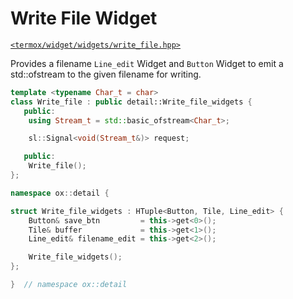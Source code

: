# Write File Widget

[`<termox/widget/widgets/write_file.hpp>`](../../../include/termox/widget/widgets/write_file.hpp)

Provides a filename `Line_edit` Widget and `Button` Widget to emit a
std::ofstream to the given filename for writing.

```cpp
template <typename Char_t = char>
class Write_file : public detail::Write_file_widgets {
   public:
    using Stream_t = std::basic_ofstream<Char_t>;

    sl::Signal<void(Stream_t&)> request;

   public:
    Write_file();
};

namespace ox::detail {

struct Write_file_widgets : HTuple<Button, Tile, Line_edit> {
    Button& save_btn         = this->get<0>();
    Tile& buffer             = this->get<1>();
    Line_edit& filename_edit = this->get<2>();

    Write_file_widgets();
};

}  // namespace ox::detail
```
